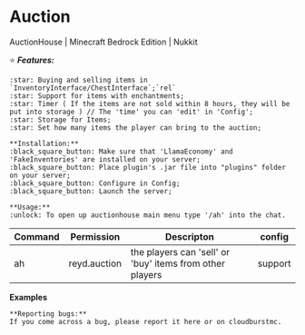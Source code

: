 # Auction
AuctionHouse | Minecraft Bedrock Edition | Nukkit

:star: ***Features:***
```
:star: Buying and selling items in `InventoryInterface/ChestInterface`;`rel`
:star: Support for items with enchantments;
:star: Timer ( If the items are not sold within 8 hours, they will be put into storage ) // The 'time' you can 'edit' in 'Config';
:star: Storage for Items;
:star: Set how many items the player can bring to the auction;
```

```
**Installation:**
:black_square_button: Make sure that 'LlamaEconomy' and 'FakeInventories' are installed on your server;
:black_square_button: Place plugin's .jar file into "plugins" folder on your server;
:black_square_button: Configure in Config;
:black_square_button: Launch the server;
```

```
**Usage:**
:unlock: To open up auctionhouse main menu type '/ah' into the chat.
```

| Command | Permission | Descripton | config |
| --- | ------|-----| -------|
|ah| reyd.auction |the players can 'sell' or 'buy' items from other players|support|

**Examples**



```
**Reporting bugs:**
If you come across a bug, please report it here or on cloudburstmc.
```

